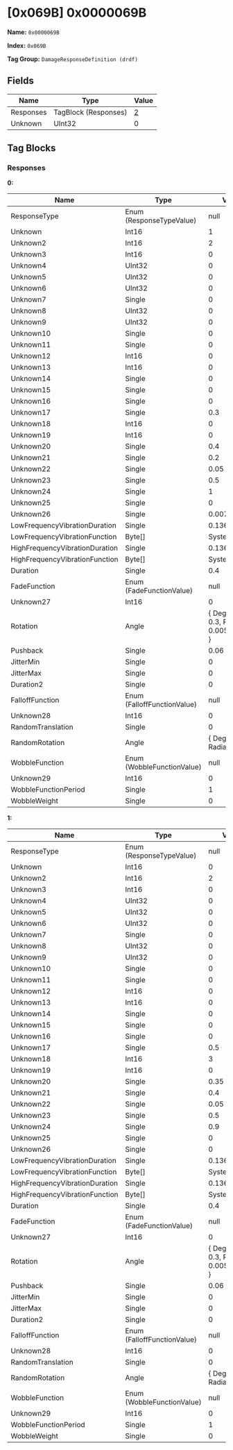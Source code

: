 # [0x069B] 0x0000069B

**Name:** ```0x0000069B```

**Index:** ```0x069B```

**Tag Group:** ```DamageResponseDefinition (drdf)```

## Fields

Name	| Type	| Value
---	|---	|---	|
Responses	|TagBlock (Responses)	|[2](#responses)
Unknown	|UInt32	|0


## Tag Blocks

### Responses

**0:**

Name	| Type	| Value
---	|---	|---	|
ResponseType	|Enum (ResponseTypeValue)	|null
Unknown	|Int16	|1
Unknown2	|Int16	|2
Unknown3	|Int16	|0
Unknown4	|UInt32	|0
Unknown5	|UInt32	|0
Unknown6	|UInt32	|0
Unknown7	|Single	|0
Unknown8	|UInt32	|0
Unknown9	|UInt32	|0
Unknown10	|Single	|0
Unknown11	|Single	|0
Unknown12	|Int16	|0
Unknown13	|Int16	|0
Unknown14	|Single	|0
Unknown15	|Single	|0
Unknown16	|Single	|0
Unknown17	|Single	|0.3
Unknown18	|Int16	|0
Unknown19	|Int16	|0
Unknown20	|Single	|0.4
Unknown21	|Single	|0.2
Unknown22	|Single	|0.05
Unknown23	|Single	|0.5
Unknown24	|Single	|1
Unknown25	|Single	|0
Unknown26	|Single	|0.00784314
LowFrequencyVibrationDuration	|Single	|0.136
LowFrequencyVibrationFunction	|Byte[]	|System.Byte[]
HighFrequencyVibrationDuration	|Single	|0.136
HighFrequencyVibrationFunction	|Byte[]	|System.Byte[]
Duration	|Single	|0.4
FadeFunction	|Enum (FadeFunctionValue)	|null
Unknown27	|Int16	|0
Rotation	|Angle	|{ Degrees: 0.3, Radians: 0.005235988 }
Pushback	|Single	|0.06
JitterMin	|Single	|0
JitterMax	|Single	|0
Duration2	|Single	|0
FalloffFunction	|Enum (FalloffFunctionValue)	|null
Unknown28	|Int16	|0
RandomTranslation	|Single	|0
RandomRotation	|Angle	|{ Degrees: 0, Radians: 0 }
WobbleFunction	|Enum (WobbleFunctionValue)	|null
Unknown29	|Int16	|0
WobbleFunctionPeriod	|Single	|1
WobbleWeight	|Single	|0


**1:**

Name	| Type	| Value
---	|---	|---	|
ResponseType	|Enum (ResponseTypeValue)	|null
Unknown	|Int16	|0
Unknown2	|Int16	|2
Unknown3	|Int16	|0
Unknown4	|UInt32	|0
Unknown5	|UInt32	|0
Unknown6	|UInt32	|0
Unknown7	|Single	|0
Unknown8	|UInt32	|0
Unknown9	|UInt32	|0
Unknown10	|Single	|0
Unknown11	|Single	|0
Unknown12	|Int16	|0
Unknown13	|Int16	|0
Unknown14	|Single	|0
Unknown15	|Single	|0
Unknown16	|Single	|0
Unknown17	|Single	|0.5
Unknown18	|Int16	|3
Unknown19	|Int16	|0
Unknown20	|Single	|0.35
Unknown21	|Single	|0.4
Unknown22	|Single	|0.05
Unknown23	|Single	|0.5
Unknown24	|Single	|0.9
Unknown25	|Single	|0
Unknown26	|Single	|0
LowFrequencyVibrationDuration	|Single	|0.136
LowFrequencyVibrationFunction	|Byte[]	|System.Byte[]
HighFrequencyVibrationDuration	|Single	|0.136
HighFrequencyVibrationFunction	|Byte[]	|System.Byte[]
Duration	|Single	|0.4
FadeFunction	|Enum (FadeFunctionValue)	|null
Unknown27	|Int16	|0
Rotation	|Angle	|{ Degrees: 0.3, Radians: 0.005235988 }
Pushback	|Single	|0.06
JitterMin	|Single	|0
JitterMax	|Single	|0
Duration2	|Single	|0
FalloffFunction	|Enum (FalloffFunctionValue)	|null
Unknown28	|Int16	|0
RandomTranslation	|Single	|0
RandomRotation	|Angle	|{ Degrees: 0, Radians: 0 }
WobbleFunction	|Enum (WobbleFunctionValue)	|null
Unknown29	|Int16	|0
WobbleFunctionPeriod	|Single	|1
WobbleWeight	|Single	|0


